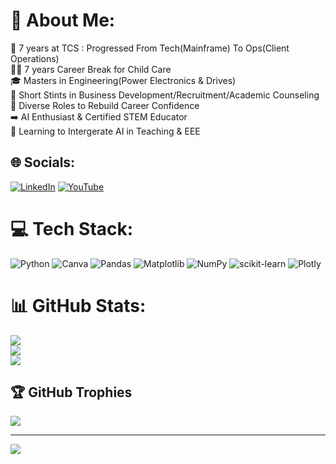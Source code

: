 # 💫 About Me:
🔧 7 years at TCS : Progressed From Tech(Mainframe) To Ops(Client Operations)<br>👩‍👧 7 years Career Break for Child Care<br>🎓 Masters in Engineering(Power Electronics & Drives)<br>💼 Short Stints in Business Development/Recruitment/Academic Counseling<br>🌱 Diverse Roles to Rebuild Career Confidence<br>➡️ AI Enthusiast & Certified STEM Educator <br>🤖 Learning to Intergerate AI in Teaching & EEE


## 🌐 Socials:
[![LinkedIn](https://img.shields.io/badge/LinkedIn-%230077B5.svg?logo=linkedin&logoColor=white)](https://linkedin.com/in/packyapriya) [![YouTube](https://img.shields.io/badge/YouTube-%23FF0000.svg?logo=YouTube&logoColor=white)](https://youtube.com/@TheScienceSprouts-s2y) 

# 💻 Tech Stack:
![Python](https://img.shields.io/badge/python-3670A0?style=for-the-badge&logo=python&logoColor=ffdd54) ![Canva](https://img.shields.io/badge/Canva-%2300C4CC.svg?style=for-the-badge&logo=Canva&logoColor=white) ![Pandas](https://img.shields.io/badge/pandas-%23150458.svg?style=for-the-badge&logo=pandas&logoColor=white) ![Matplotlib](https://img.shields.io/badge/Matplotlib-%23ffffff.svg?style=for-the-badge&logo=Matplotlib&logoColor=black) ![NumPy](https://img.shields.io/badge/numpy-%23013243.svg?style=for-the-badge&logo=numpy&logoColor=white) ![scikit-learn](https://img.shields.io/badge/scikit--learn-%23F7931E.svg?style=for-the-badge&logo=scikit-learn&logoColor=white) ![Plotly](https://img.shields.io/badge/Plotly-%233F4F75.svg?style=for-the-badge&logo=plotly&logoColor=white)
# 📊 GitHub Stats:
![](https://github-readme-stats.vercel.app/api?username=PackyapriyaR&theme=dark&hide_border=false&include_all_commits=true&count_private=false)<br/>
![](https://nirzak-streak-stats.vercel.app/?user=PackyapriyaR&theme=dark&hide_border=false)<br/>
![](https://github-readme-stats.vercel.app/api/top-langs/?username=PackyapriyaR&theme=dark&hide_border=false&include_all_commits=true&count_private=false&layout=compact)

## 🏆 GitHub Trophies
![](https://github-profile-trophy.vercel.app/?username=PackyapriyaR&theme=radical&no-frame=false&no-bg=true&margin-w=4)

---
[![](https://visitcount.itsvg.in/api?id=PackyapriyaR&icon=0&color=0)](https://visitcount.itsvg.in)

<!-- Proudly created with GPRM ( https://gprm.itsvg.in ) -->
